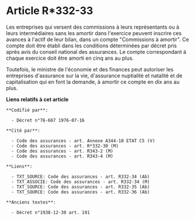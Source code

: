 # Article R*332-33

Les entreprises qui versent des commissions à leurs représentants ou à leurs intermédiaires sans les amortir dans l'exercice
peuvent inscrire ces avances à l'actif de leur bilan, dans un compte "Commissions à amortir". Ce compte doit être établi dans
les conditions déterminées par décret pris après avis du conseil national des assurances. Le compte correspondant à chaque
exercice doit être amorti en cinq ans au plus.

Toutefois, le ministre de l'économie et des finances peut autoriser les entreprises d'assurance sur la vie, d'assurance
nuptialité et natalité et de capitalisation qui en font la demande, à amortir ce compte en dix ans au plus.

**Liens relatifs à cet article**

	**Codifié par**:

	  - Décret n°76-667 1976-07-16

	**Cité par**:

	  - Code des assurances - art. Annexe A344-10 ETAT C5 (V)
	  - Code des assurances - art. R*332-30 (M)
	  - Code des assurances - art. R343-2 (M)
	  - Code des assurances - art. R343-4 (M)

	**Liens**:

	  - TXT_SOURCE: Code des assurances - art. R332-34 (Ab)
	  - TXT_ASSOCIE: Code des assurances - art. R332-34 (M)
	  - TXT_SOURCE: Code des assurances - art. R332-35 (Ab)
	  - TXT_SOURCE: Code des assurances - art. R332-36 (Ab)

	**Anciens textes**:

	  - Décret n°1938-12-30 art. 191
